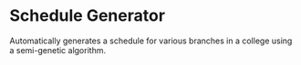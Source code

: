 # Schedule Generator
Automatically generates a schedule for various branches in a college using a semi-genetic algorithm.
